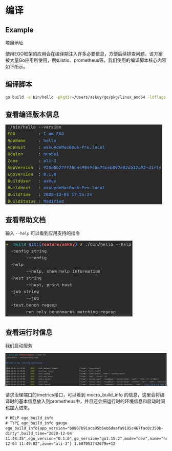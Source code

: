 # 编译
## Example
[项目地址](https://github.com/gotomicro/ego/tree/master/example/build)

使用EGO框架的应用会在编译期注入许多必要信息，方便后续排查问题。该方案被大量Go应用所使用，例如istio、prometheus等。我们使用的编译脚本核心内容如下所示。

## 编译脚本
```bash
go build -o bin/hello -pkgdir=/Users/askuy/go/pkg/linux_amd64 -ldflags -extldflags -static  -X github.com/gotomicro/ego/core/eapp.appName=hello -X github.com/gotomicro/ego/core/eapp.buildVersion=b0807b91aca95b6eb6daafa9195c467fac0c350b-dirty -X github.com/gotomicro/ego/core/eapp.buildAppVersion=b0807b91aca95b6eb6daafa9195c467fac0c350b-dirty -X github.com/gotomicro/ego/core/eapp.buildStatus=Modified -X github.com/gotomicro/ego/core/eapp.buildTag= -X github.com/gotomicro/ego/core/eapp.buildUser=askuy -X github.com/gotomicro/ego/core/eapp.buildHost=askuydeMacBook-Pro.local -X github.com/gotomicro/ego/core/eapp.buildTime=2020-12-04--11:34:55
```


## 查看编译版本信息

![](../../images/buildversion.png)

## 查看帮助文档
输入 ``--help`` 可以看到应用支持的指令

![](../../images/help.png)

## 查看运行时信息
我们启动服务

![](../../images/buildrun.png)

请求治理端口的/metrics接口，可以看到 mocro_build_info 的信息，这里会将编译时的基本信息放入到prometheus中，并且还会把运行时的环境信息和启动时间也加入进来。
```
# HELP ego_build_info 
# TYPE ego_build_info gauge
ego_build_info{app_version="b0807b91aca95b6eb6daafa9195c467fac0c350b-dirty",build_time="2020-12-04 11:48:35",ego_version="0.1.0",go_version="go1.15.2",mode="dev",name="hello",region="huabei",start_time="2020-12-04 11:49:02",zone="ali-3"} 1.607053742679e+12
```